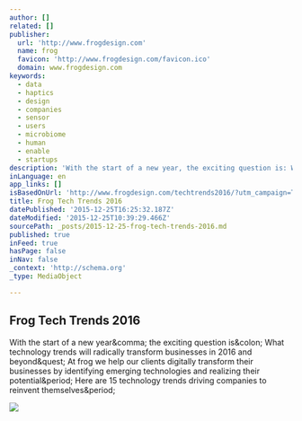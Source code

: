 ```yaml
---
author: []
related: []
publisher:
  url: 'http://www.frogdesign.com'
  name: frog
  favicon: 'http://www.frogdesign.com/favicon.ico'
  domain: www.frogdesign.com
keywords:
  - data
  - haptics
  - design
  - companies
  - sensor
  - users
  - microbiome
  - human
  - enable
  - startups
description: 'With the start of a new year, the exciting question is: What technology trends will radically transform businesses in 2016 and beyond? At frog we help our clients digitally transform their businesses by identifying emerging technologies and realizing their potential. Here are 15 technology trends driving companies to reinvent themselves.'
inLanguage: en
app_links: []
isBasedOnUrl: 'http://www.frogdesign.com/techtrends2016/?utm_campaign=Tech%20Trends%202016&utm_source=Homepage'
title: Frog Tech Trends 2016
datePublished: '2015-12-25T16:25:32.187Z'
dateModified: '2015-12-25T10:39:29.466Z'
sourcePath: _posts/2015-12-25-frog-tech-trends-2016.md
published: true
inFeed: true
hasPage: false
inNav: false
_context: 'http://schema.org'
_type: MediaObject

---
```

<article style=""><h1>Frog Tech Trends 2016</h1><p>With the start of a new year&amp;comma; the exciting question is&amp;colon; What technology trends will radically transform businesses in 2016 and beyond&amp;quest; At frog we help our clients digitally transform their businesses by identifying emerging technologies and realizing their potential&amp;period; Here are 15 technology trends driving companies to reinvent themselves&amp;period;</p><img src="http://www.frogdesign.com/techtrends2016/img/friedolin.png" /></article>